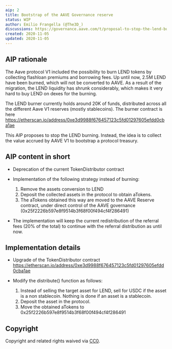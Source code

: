 ```yaml
---
aip: 2
title: Bootstrap of the AAVE Governance reserve
status: WIP
author: Emilio Frangella (@The3D_)
discussions: https://governance.aave.com/t/proposal-to-stop-the-lend-burning-and-start-building-an-aave-governance-treasury/1012
created: 2020-11-05
updated: 2020-11-05
---
```


## AIP rationale

The Aave protocol V1 included the possibility to burn LEND tokens by collecting flashloan premiums and borrowing fees. Up until now, 2.5M LEND have been burned, which will not be converted to AAVE.
As a result of the migration, the LEND liquidity has shrunk considerably, which makes it very hard to buy LEND on dexes for the burning.

The LEND burner currently holds around 20K of funds, distributed across all the different Aave V1 reserves (mostly stablecoins). The burner contract is here https://etherscan.io/address/0xe3d9988f676457123c5fd01297605efdd0cba1ae 

This AIP proposes to stop the LEND burning. Instead, the idea is to collect the value accrued by AAVE V1 to bootstrap a protocol treasury. 

## AIP content in short

- Deprecation of the current TokenDistributor contract
- Implementation of the following strategy instead of burning:
  
  1. Remove the assets conversion to LEND
  2. Deposit the collected assets in the protocol to obtain aTokens.
  3. The aTokens obtained this way are moved to the AAVE Reserve contract, under direct control of the AAVE governance (0x25f2226b597e8f9514b3f68f00f494cf4f286491)

- The implementation will keep the current redistribution of the referral fees (20% of the total) to continue with the referral distribution as until now.

## Implementation details

- Upgrade of the TokenDistributor contract https://etherscan.io/address/0xe3d9988f676457123c5fd01297605efdd0cba1ae 
- Modify the distribute() function as follows:

  1. Instead of selling the target asset for LEND, sell for USDC if the asset is a non stablecoin. Nothing is done if an asset is a stablecoin.
  2. Deposit the asset in the protocol.
  3. Move the obtained aTokens to 0x25f2226b597e8f9514b3f68f00f494cf4f286491
  
  
## Copyright

Copyright and related rights waived via [CC0](https://creativecommons.org/publicdomain/zero/1.0/).
